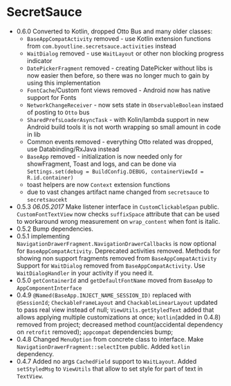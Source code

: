 # SecretSauce
  * 0.6.0 Converted to Kotlin, dropped Otto Bus and many older classes:
     * `BaseAppCompatActivity` removed - use Kotlin extension functions from `com.byoutline.secretsauce.activities` instead
     * `WaitDialog` removed - use `WaitLayout` or other non blocking progress indicator
     * `DatePickerFragment` removed - creating DatePicker without libs is now easier then before, so there was no longer much to gain by using this implementation
     * `FontCache`/Custom font views removed - Android now has native support for Fonts
     * `NetworkChangeReceiver` - now sets state in `ObservableBoolean` instaed of posting to `Otto` bus
     * `SharedPrefsLoaderAsyncTask` - with Kolin/lambda support in new Android build tools it is not worth wrapping so small amount in code in lib
     * Common events removed - everything Otto related was dropped, use Databinding/RxJava instead
     * `BaseApp` removed - initialization is now needed only for showFragment, Toast and logs, and can
     be done via `Settings.set(debug = BuildConfig.DEBUG, containerViewId = R.id.container)`
     * toast helpers are now `Context` extension functions
     * due to vast changes artifact name changed from `secretsauce` to `secretsaucekt`
  * 0.5.3 _06.05.2017_ Make listener interface in `CustomClickableSpan` public.
    `CustomFontTextView` now checks `suffixSpace` attribute that can be used to workaround
    wrong measurement on `wrap_content` when font is italic.
  * 0.5.2 Bump dependencies.
  * 0.5.1 implementing `NavigationDrawerFragment.NavigationDrawerCallbacks` is now optional for `BaseAppCompatActivity`.
    Deprecated activities removed.
    Methods for showing non support fragments removed from `BaseAppCompatActivity`
    Support for `WaitDialog` removed from `BaseAppCompatActivity`. Use `WaitDialogHandler` in your activity if you need it.
  * 0.5.0 `getContainerId` and `getDefaultFontName` moved from `BaseApp` to `AppComponentInterface`
  * 0.4.9 `@Named(BaseApp.INJECT_NAME_SESSION_ID)` replaced with `@SessionId`;
    `CheckableFrameLayout` and `ChackableLinearLayout` updated to pass real view instead of null;
    `ViewUtils.getStyledText` added that allows applying multiple customizations at once;
    `kotlin`(added in 0.4.8) removed from project;
    decreased method count(accidental dependency on `retrofit` removed);
    `appcompat` dependencies bump;
  * 0.4.8 Changed `MenuOption` from concrete class to interface. Make `NavigationDrawerFragment::selectItem` public. Added `kotlin` dependency.
  * 0.4.7 Added no args `CachedField` support to `WaitLayout`. Added `setStyledMsg` to `ViewUtils` that allow to set style
  for part of text in `TextView`.
